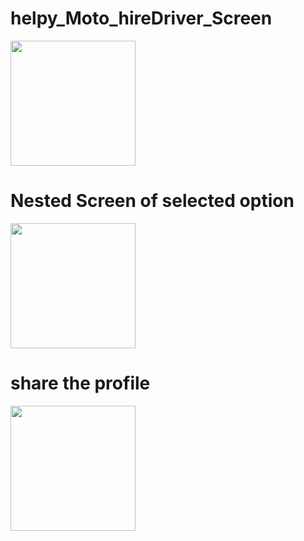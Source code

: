# helpy_Moto_hireDriver_Screen

<img src="https://user-images.githubusercontent.com/90303131/201534792-edbc8733-334b-431e-a854-ca22726d709f.jpg" width="200px" />

# Nested Screen of selected option

<img src="https://user-images.githubusercontent.com/90303131/201534852-72accfb4-7379-462e-b452-8cd52a5ea9bf.jpg" width="200px" />

# share the profile

<img src="https://user-images.githubusercontent.com/90303131/201534934-bae17f15-c871-4a14-9af4-88ed372d195e.jpg" width="200px" />
